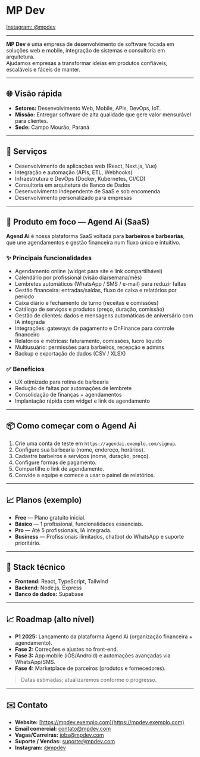 # MP Dev  
[Instagram: @mpdev](https://www.instagram.com/mpdev)

---

**MP Dev** é uma empresa de desenvolvimento de software focada em soluções web e mobile, integração de sistemas e consultoria em arquitetura.  
Ajudamos empresas a transformar ideias em produtos confiáveis, escaláveis e fáceis de manter.

---

## 🌐 Visão rápida

- **Setores:** Desenvolvimento Web, Mobile, APIs, DevOps, IoT.  
- **Missão:** Entregar software de alta qualidade que gere valor mensurável para clientes.  
- **Sede:** Campo Mourão, Paraná  

---

## 💼 Serviços

- Desenvolvimento de aplicações web (React, Next.js, Vue)  
- Integração e automação (APIs, ETL, Webhooks)  
- Infraestrutura e DevOps (Docker, Kubernetes, CI/CD)  
- Consultoria em arquitetura de Banco de Dados  
- Desenvolvimento independente de SaaS e sob encomenda  
- Desenvolvimento personalizado para empresas  

---

## 🚀 Produto em foco — Agend Ai (SaaS)

**Agend Ai** é nossa plataforma SaaS voltada para **barbeiros e barbearias**, que une agendamentos e gestão financeira num fluxo único e intuitivo.

### ✨ Principais funcionalidades

- Agendamento online (widget para site e link compartilhável)  
- Calendário por profissional (visão dia/semana/mês)  
- Lembretes automáticos (WhatsApp / SMS / e-mail) para reduzir faltas  
- Gestão financeira: entradas/saídas, fluxo de caixa e relatórios por período  
- Caixa diário e fechamento de turno (receitas e comissões)  
- Catálogo de serviços e produtos (preço, duração, comissão)  
- Gestão de clientes: dados e mensagens automáticas de aniversário com IA integrada  
- Integrações: gateways de pagamento e OnFinance para controle financeiro  
- Relatórios e métricas: faturamento, comissões, lucro líquido  
- Multiusuário: permissões para barbeiros, recepção e admins  
- Backup e exportação de dados (CSV / XLSX)  

### ✅ Benefícios

- UX otimizado para rotina de barbearia  
- Redução de faltas por automações de lembrete  
- Consolidação de finanças + agendamentos  
- Implantação rápida com widget e link de agendamento  

---

## 📦 Como começar com o Agend Ai

1. Crie uma conta de teste em `https://agendai.exemplo.com/signup`.  
2. Configure sua barbearia (nome, endereço, horários).  
3. Cadastre barbeiros e serviços (nome, duração, preço).  
4. Configure formas de pagamento.  
5. Compartilhe o link de agendamento.  
6. Convide a equipe e comece a usar o painel de relatórios.  

---

## 📈 Planos (exemplo)

- **Free** — Plano gratuito inicial.  
- **Básico** — 1 profissional, funcionalidades essenciais.  
- **Pro** — Até 5 profissionais, IA integrada.  
- **Business** — Profissionais ilimitados, chatbot do WhatsApp e suporte prioritário.  

---

## 🧰 Stack técnico

- **Frontend:** React, TypeScript, Tailwind  
- **Backend:** Node.js, Express  
- **Banco de dados:** Supabase  

---

## 📈 Roadmap (alto nível)

- **P1 2025:** Lançamento da plataforma Agend Ai (organização financeira + agendamento).  
- **Fase 2:** Correções e ajustes no front-end.  
- **Fase 3:** App mobile (iOS/Android) e automações avançadas via WhatsApp/SMS.  
- **Fase 4:** Marketplace de parceiros (produtos e fornecedores).  

> Datas estimadas; atualizaremos conforme o progresso.

---

## ✉️ Contato

- **Website:** [https://mpdev.exemplo.com](https://mpdev.exemplo.com)  
- **Email comercial:** contato@mpdev.com  
- **Vagas/Carreiras:** jobs@mpdev.com  
- **Suporte / Vendas:** suporte@mpdev.com  
- **Instagram:** [@mpdev](https://www.instagram.com/mpdev)  
